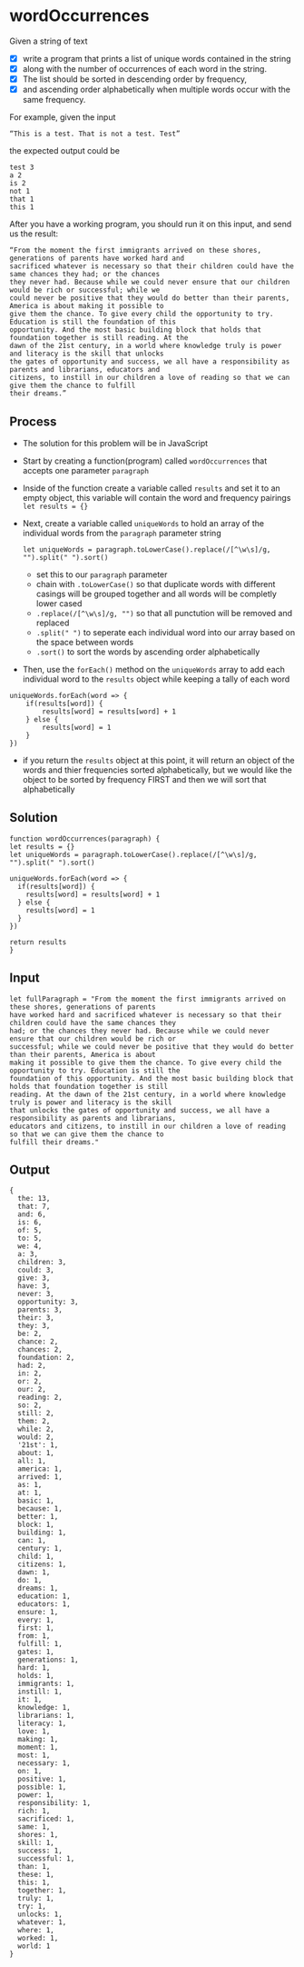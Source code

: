 # wordOccurrences
Given a string of text 
- [x] write a program that prints a list of unique words contained in the string 
- [x] along with the number of occurrences of each word in the string. 
- [x] The list should be sorted in descending order by frequency, 
- [x] and ascending order alphabetically when multiple words occur with the same frequency. 

For example, given the input

`“This is a test. That is not a test. Test”`

the expected output could be

````
test 3 
a 2 
is 2 
not 1 
that 1 
this 1 
````
After you have a working program, you should run it on this input, and send us the result: 

```
“From the moment the first immigrants arrived on these shores, generations of parents have worked hard and 
sacrificed whatever is necessary so that their children could have the same chances they had; or the chances 
they never had. Because while we could never ensure that our children would be rich or successful; while we 
could never be positive that they would do better than their parents, America is about making it possible to
give them the chance. To give every child the opportunity to try. Education is still the foundation of this 
opportunity. And the most basic building block that holds that foundation together is still reading. At the 
dawn of the 21st century, in a world where knowledge truly is power and literacy is the skill that unlocks 
the gates of opportunity and success, we all have a responsibility as parents and librarians, educators and 
citizens, to instill in our children a love of reading so that we can give them the chance to fulfill 
their dreams.” 
```

## Process

- The solution for this problem will be in JavaScript
- Start by creating a function(program) called `wordOccurrences` that accepts one parameter `paragraph`
- Inside of the function create a variable called `results` and set it to an empty object, this variable will contain the word and frequency pairings
    `let results = {}`
- Next, create a variable called `uniqueWords` to hold an array of the individual words from the `paragraph` parameter string
    
    `let uniqueWords = paragraph.toLowerCase().replace(/[^\w\s]/g, "").split(" ").sort()`
  - set this to our `paragraph` parameter
  - chain with `.toLowerCase()` so that duplicate words with different casings will be grouped together and all words will be completly lower cased
  - `.replace(/[^\w\s]/g, "")` so that all punctution will be removed and replaced 
  - `.split(" ")` to seperate each individual word into our array based on the space between words
  - `.sort()` to sort the words by ascending order alphabetically
- Then, use the `forEach()` method on the `uniqueWords` array to add each individual word to the `results` object while keeping a tally of each word
  
```
uniqueWords.forEach(word => {
    if(results[word]) {
        results[word] = results[word] + 1
    } else {
        results[word] = 1
    }
})
```

- if you return the `results` object at this point, it will return an object of the words and thier frequencies sorted alphabetically, but we would like the object to be sorted by frequency FIRST and then we will sort that alphabetically
  

## Solution

```
function wordOccurrences(paragraph) {
let results = {}
let uniqueWords = paragraph.toLowerCase().replace(/[^\w\s]/g, "").split(" ").sort()

uniqueWords.forEach(word => {
  if(results[word]) {
    results[word] = results[word] + 1
  } else {
    results[word] = 1
  }
})

return results
}
```


## Input

```
let fullParagraph = "From the moment the first immigrants arrived on these shores, generations of parents 
have worked hard and sacrificed whatever is necessary so that their children could have the same chances they
had; or the chances they never had. Because while we could never ensure that our children would be rich or 
successful; while we could never be positive that they would do better than their parents, America is about 
making it possible to give them the chance. To give every child the opportunity to try. Education is still the
foundation of this opportunity. And the most basic building block that holds that foundation together is still 
reading. At the dawn of the 21st century, in a world where knowledge truly is power and literacy is the skill 
that unlocks the gates of opportunity and success, we all have a responsibility as parents and librarians, 
educators and citizens, to instill in our children a love of reading so that we can give them the chance to 
fulfill their dreams."
```


## Output

```
{
  the: 13,
  that: 7,
  and: 6,
  is: 6,
  of: 5,
  to: 5,
  we: 4,
  a: 3,
  children: 3,
  could: 3,
  give: 3,
  have: 3,
  never: 3,
  opportunity: 3,
  parents: 3,
  their: 3,
  they: 3,
  be: 2,
  chance: 2,
  chances: 2,
  foundation: 2,
  had: 2,
  in: 2,
  or: 2,
  our: 2,
  reading: 2,
  so: 2,
  still: 2,
  them: 2,
  while: 2,
  would: 2,
  '21st': 1,
  about: 1,
  all: 1,
  america: 1,
  arrived: 1,
  as: 1,
  at: 1,
  basic: 1,
  because: 1,
  better: 1,
  block: 1,
  building: 1,
  can: 1,
  century: 1,
  child: 1,
  citizens: 1,
  dawn: 1,
  do: 1,
  dreams: 1,
  education: 1,
  educators: 1,
  ensure: 1,
  every: 1,
  first: 1,
  from: 1,
  fulfill: 1,
  gates: 1,
  generations: 1,
  hard: 1,
  holds: 1,
  immigrants: 1,
  instill: 1,
  it: 1,
  knowledge: 1,
  librarians: 1,
  literacy: 1,
  love: 1,
  making: 1,
  moment: 1,
  most: 1,
  necessary: 1,
  on: 1,
  positive: 1,
  possible: 1,
  power: 1,
  responsibility: 1,
  rich: 1,
  sacrificed: 1,
  same: 1,
  shores: 1,
  skill: 1,
  success: 1,
  successful: 1,
  than: 1,
  these: 1,
  this: 1,
  together: 1,
  truly: 1,
  try: 1,
  unlocks: 1,
  whatever: 1,
  where: 1,
  worked: 1,
  world: 1
}
```


